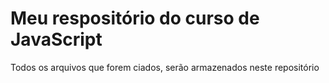 # Meu respositório do curso de JavaScript



Todos os arquivos que forem ciados, serão armazenados neste repositório

